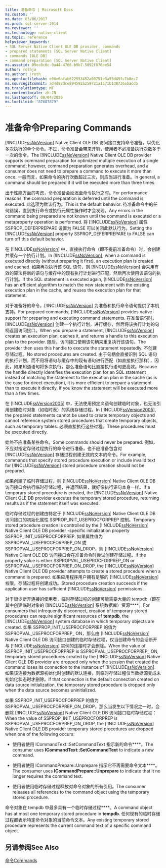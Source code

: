 ```yaml
---
title: 准备命令 | Microsoft Docs
ms.custom: ''
ms.date: 03/06/2017
ms.prod: sql-server-2014
ms.reviewer: ''
ms.technology: native-client
ms.topic: reference
helpviewer_keywords:
- SQL Server Native Client OLE DB provider, commands
- prepared statements [SQL Server Native Client]
- commands [OLE DB]
- command preparation [SQL Server Native Client]
ms.assetid: 09ec0c6c-0a44-4766-b9b7-5092f676ee54
author: rothja
ms.author: jroth
ms.openlocfilehash: e06e6afab622953452a00751e3a55d49fc7b8ec7
ms.sourcegitcommit: ad4d92dce894592a259721a1571b1d8736abacdb
ms.translationtype: MT
ms.contentlocale: zh-CN
ms.lasthandoff: 08/04/2020
ms.locfileid: "87687879"
---
```

# <a name="preparing-commands"></a><span data-ttu-id="4d2af-102">准备命令</span><span class="sxs-lookup"><span data-stu-id="4d2af-102">Preparing Commands</span></span>
  <span data-ttu-id="4d2af-103">[!INCLUDE[ssNoVersion](../../includes/ssnoversion-md.md)] Native Client OLE DB 访问接口支持命令准备，以优化多次执行的单个命令。不过，命令准备会带来开销，使用者不必准备执行次数多于一次的命令。</span><span class="sxs-lookup"><span data-stu-id="4d2af-103">The [!INCLUDE[ssNoVersion](../../includes/ssnoversion-md.md)] Native Client OLE DB provider supports command preparation for optimized multiple execution of a single command; however, command preparation generates overhead, and a consumer does not need to prepare a command to execute it more than once.</span></span> <span data-ttu-id="4d2af-104">一般而言，如果命令的执行次数超过三次，则应当进行准备。</span><span class="sxs-lookup"><span data-stu-id="4d2af-104">In general, a command should be prepared if it will be executed more than three times.</span></span>  
  
 <span data-ttu-id="4d2af-105">出于性能方面的考虑，命令准备会延迟至命令执行之时。</span><span class="sxs-lookup"><span data-stu-id="4d2af-105">For performance reasons, the command preparation is deferred until the command is executed.</span></span> <span data-ttu-id="4d2af-106">此选项为默认行为。</span><span class="sxs-lookup"><span data-stu-id="4d2af-106">This is the default behavior.</span></span> <span data-ttu-id="4d2af-107">待准备命令中的任何错误，直到执行命令或执行元属性操作时才会发现。</span><span class="sxs-lookup"><span data-stu-id="4d2af-107">Any errors in the command being prepared are not known until the command is executed or a metaproperty operation is performed.</span></span> <span data-ttu-id="4d2af-108">将 [!INCLUDE[ssNoVersion](../../includes/ssnoversion-md.md)] 属性 SSPROP_DEFERPREPARE 设置为 FALSE 可以关闭此默认行为。</span><span class="sxs-lookup"><span data-stu-id="4d2af-108">Setting the [!INCLUDE[ssNoVersion](../../includes/ssnoversion-md.md)] property SSPROP_DEFERPREPARE to FALSE can turn off this default behavior.</span></span>  
  
 <span data-ttu-id="4d2af-109">在 [!INCLUDE[ssNoVersion](../../includes/ssnoversion-md.md)] 中，直接执行命令（即不提前准备命令）时，会创建并缓存一个执行计划。</span><span class="sxs-lookup"><span data-stu-id="4d2af-109">In [!INCLUDE[ssNoVersion](../../includes/ssnoversion-md.md)], when a command is executed directly (without preparing it first), an execution plan is created and cached.</span></span> <span data-ttu-id="4d2af-110">如果再次执行该 SQL 语句，则 [!INCLUDE[ssNoVersion](../../includes/ssnoversion-md.md)] 会采用有效的算法将新的语句与缓存中的现有执行计划进行匹配，然后再次使用该语句的执行计划。</span><span class="sxs-lookup"><span data-stu-id="4d2af-110">If the SQL statement is executed again, [!INCLUDE[ssNoVersion](../../includes/ssnoversion-md.md)] has an efficient algorithm to match the new statement with the existing execution plan in the cache, and reuses the execution plan for that statement.</span></span>  
  
 <span data-ttu-id="4d2af-111">对于准备好的命令，[!INCLUDE[ssNoVersion](../../includes/ssnoversion-md.md)] 为准备和执行命令语句提供了本机支持。</span><span class="sxs-lookup"><span data-stu-id="4d2af-111">For prepared commands, [!INCLUDE[ssNoVersion](../../includes/ssnoversion-md.md)] provides native support for preparing and executing command statements.</span></span> <span data-ttu-id="4d2af-112">在准备语句时，[!INCLUDE[ssNoVersion](../../includes/ssnoversion-md.md)] 创建一个执行计划，进行缓存，然后将该执行计划的句柄返回访问接口。</span><span class="sxs-lookup"><span data-stu-id="4d2af-112">When you prepare a statement, [!INCLUDE[ssNoVersion](../../includes/ssnoversion-md.md)] creates an execution plan, caches it, and returns a handle to this execution plan to the provider.</span></span> <span data-ttu-id="4d2af-113">随后，访问接口使用该句柄来重复执行该语句。</span><span class="sxs-lookup"><span data-stu-id="4d2af-113">The provider then uses this handle to execute the statement repeatedly.</span></span> <span data-ttu-id="4d2af-114">不创建存储过程。</span><span class="sxs-lookup"><span data-stu-id="4d2af-114">No stored procedures are created.</span></span> <span data-ttu-id="4d2af-115">由于句柄会直接识别 SQL 语句的执行计划，而不用将语句与缓存中的现有语句进行匹配（如直接执行那样），因此，如果知道语句将多次执行，那么准备语句比直接执行语句更高效。</span><span class="sxs-lookup"><span data-stu-id="4d2af-115">Because the handle directly identifies the execution plan for an SQL statement instead of matching the statement to the execution plan in the cache (as is the case for direct execution), it is more efficient to prepare a statement than to execute it directly, if you know the statement will be executed more than a few times.</span></span>  
  
 <span data-ttu-id="4d2af-116">在 [!INCLUDE[ssVersion2005](../../includes/ssversion2005-md.md)] 中，无法使用预定义语句创建临时对象，也无法引用创建临时对象（如临时表）的系统存储过程。</span><span class="sxs-lookup"><span data-stu-id="4d2af-116">In [!INCLUDE[ssVersion2005](../../includes/ssversion2005-md.md)], the prepared statements cannot be used to create temporary objects and cannot reference system stored procedures that create temporary objects, such as temporary tables.</span></span> <span data-ttu-id="4d2af-117">必须直接执行这些过程。</span><span class="sxs-lookup"><span data-stu-id="4d2af-117">These procedures must be executed directly.</span></span>  
  
 <span data-ttu-id="4d2af-118">始终不应准备某些命令。</span><span class="sxs-lookup"><span data-stu-id="4d2af-118">Some commands should never be prepared.</span></span> <span data-ttu-id="4d2af-119">例如，不应对指定存储过程执行的命令进行准备，也不应准备包含对 [!INCLUDE[ssNoVersion](../../includes/ssnoversion-md.md)] 存储过程创建无效的文本的命令。</span><span class="sxs-lookup"><span data-stu-id="4d2af-119">For example, commands that specify stored procedure execution or include invalid text for [!INCLUDE[ssNoVersion](../../includes/ssnoversion-md.md)] stored procedure creation should not be prepared.</span></span>  
  
 <span data-ttu-id="4d2af-120">如果创建了临时存储过程，则 [!INCLUDE[ssNoVersion](../../includes/ssnoversion-md.md)] Native Client OLE DB 访问接口会执行临时存储过程，并返回结果，就好像执行语句本身一样。</span><span class="sxs-lookup"><span data-stu-id="4d2af-120">If a temporary stored procedure is created, the [!INCLUDE[ssNoVersion](../../includes/ssnoversion-md.md)] Native Client OLE DB provider executes the temporary stored procedure, returning results as if the statement itself was executed.</span></span>  
  
 <span data-ttu-id="4d2af-121">临时存储过程的创建由特定于 [!INCLUDE[ssNoVersion](../../includes/ssnoversion-md.md)] Native Client OLE DB 访问接口的初始化属性 SSPROP_INIT_USEPROCFORPREP 控制。</span><span class="sxs-lookup"><span data-stu-id="4d2af-121">Temporary stored procedure creation is controlled by the [!INCLUDE[ssNoVersion](../../includes/ssnoversion-md.md)] Native Client OLE DB provider -specific initialization property SSPROP_INIT_USEPROCFORPREP.</span></span> <span data-ttu-id="4d2af-122">如果属性值为 SSPROPVAL_USEPROCFORPREP_ON 或 SSPROPVAL_USEPROCFORPREP_ON_DROP，则 [!INCLUDE[ssNoVersion](../../includes/ssnoversion-md.md)] Native Client OLE DB 访问接口会在准备命令时尝试创建存储过程。</span><span class="sxs-lookup"><span data-stu-id="4d2af-122">If the property value is either SSPROPVAL_USEPROCFORPREP_ON or SSPROPVAL_USEPROCFORPREP_ON_DROP, the [!INCLUDE[ssNoVersion](../../includes/ssnoversion-md.md)] Native Client OLE DB provider attempts to create a stored procedure when a command is prepared.</span></span> <span data-ttu-id="4d2af-123">如果应用程序用户拥有足够的 [!INCLUDE[ssNoVersion](../../includes/ssnoversion-md.md)] 权限，存储过程将创建成功。</span><span class="sxs-lookup"><span data-stu-id="4d2af-123">Stored procedure creation succeeds if the application user has sufficient [!INCLUDE[ssNoVersion](../../includes/ssnoversion-md.md)] permissions.</span></span>  
  
 <span data-ttu-id="4d2af-124">对于很少断开连接的使用者，临时存储过程的创建可能需要大量的 tempdb（即在其中创建临时对象的 [!INCLUDE[ssNoVersion](../../includes/ssnoversion-md.md)] 系统数据库）资源\*\*\*\*。</span><span class="sxs-lookup"><span data-stu-id="4d2af-124">For consumers that infrequently disconnect, creation of temporary stored procedures can require significant resources of **tempdb**, the [!INCLUDE[ssNoVersion](../../includes/ssnoversion-md.md)] system database in which temporary objects are created.</span></span> <span data-ttu-id="4d2af-125">如果 SSPROP_INIT_USEPROCFORPREP 的值为 SSPROPVAL_USEPROCFORPREP_ ON，那么由 [!INCLUDE[ssNoVersion](../../includes/ssnoversion-md.md)] Native Client OLE DB 访问接口创建的临时存储过程，仅当创建命令的会话断开与 [!INCLUDE[ssNoVersion](../../includes/ssnoversion-md.md)] 实例的连接时才会删除。</span><span class="sxs-lookup"><span data-stu-id="4d2af-125">When the value of SSPROP_INIT_USEPROCFORPREP is SSPROPVAL_USEPROCFORPREP_ ON, temporary stored procedures created by the [!INCLUDE[ssNoVersion](../../includes/ssnoversion-md.md)] Native Client OLE DB provider are dropped only when the session that created the command loses its connection to the instance of [!INCLUDE[ssNoVersion](../../includes/ssnoversion-md.md)].</span></span> <span data-ttu-id="4d2af-126">如果该连接为数据源初始化时创建的默认连接，则临时存储过程仅当数据源变成未初始化状态时才删除。</span><span class="sxs-lookup"><span data-stu-id="4d2af-126">If that connection is the default connection created on data source initialization, the temporary stored procedure is dropped only when the data source becomes uninitialized.</span></span>  
  
 <span data-ttu-id="4d2af-127">如果 SSPROP_INIT_USEPROCFORPREP 的值为 SSPROPVAL_USEPROCFORPREP_ON_DROP，那么当发生以下情况之一时，会删除 [!INCLUDE[ssNoVersion](../../includes/ssnoversion-md.md)] Native Client OLE DB 访问接口临时存储过程：</span><span class="sxs-lookup"><span data-stu-id="4d2af-127">When the value of SSPROP_INIT_USEPROCFORPREP is SSPROPVAL_USEPROCFORPREP_ON_DROP, the [!INCLUDE[ssNoVersion](../../includes/ssnoversion-md.md)] Native Client OLE DB provider temporary stored procedures are dropped when one of the following occurs:</span></span>  
  
-   <span data-ttu-id="4d2af-128">使用者使用 ICommandText::SetCommandText 指示新的命令\*\*\*\*。</span><span class="sxs-lookup"><span data-stu-id="4d2af-128">The consumer uses **ICommandText::SetCommandText** to indicate a new command.</span></span>  
  
-   <span data-ttu-id="4d2af-129">使用者使用 ICommandPrepare::Unprepare 指示它不再需要命令文本\*\*\*\*。</span><span class="sxs-lookup"><span data-stu-id="4d2af-129">The consumer uses **ICommandPrepare::Unprepare** to indicate that it no longer requires the command text.</span></span>  
  
-   <span data-ttu-id="4d2af-130">使用者使用临时存储过程释放对命令对象的所有引用。</span><span class="sxs-lookup"><span data-stu-id="4d2af-130">The consumer releases all references to the command object using the temporary stored procedure.</span></span>  
  
 <span data-ttu-id="4d2af-131">命令对象在 tempdb 中最多具有一个临时存储过程\*\*\*\*。</span><span class="sxs-lookup"><span data-stu-id="4d2af-131">A command object has at most one temporary stored procedure in **tempdb**.</span></span> <span data-ttu-id="4d2af-132">任何现有的临时存储过程都表示特定命令对象的当前命令文本。</span><span class="sxs-lookup"><span data-stu-id="4d2af-132">Any existing temporary stored procedure represents the current command text of a specific command object.</span></span>  
  
## <a name="see-also"></a><span data-ttu-id="4d2af-133">另请参阅</span><span class="sxs-lookup"><span data-stu-id="4d2af-133">See Also</span></span>  
 [<span data-ttu-id="4d2af-134">命令</span><span class="sxs-lookup"><span data-stu-id="4d2af-134">Commands</span></span>](commands.md)  
  
  
